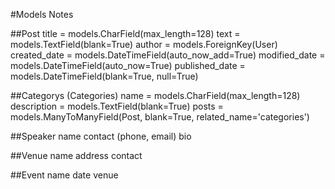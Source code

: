 #Models Notes

##Post
    title = models.CharField(max_length=128)
    text = models.TextField(blank=True)
    author = models.ForeignKey(User)
    created_date = models.DateTimeField(auto_now_add=True)
    modified_date = models.DateTimeField(auto_now=True)
    published_date = models.DateTimeField(blank=True, null=True)

##Categorys (Categories)
    name = models.CharField(max_length=128)
    description = models.TextField(blank=True)
    posts = models.ManyToManyField(Post, blank=True,
                                   related_name='categories')


##Speaker
    name
    contact (phone, email)
    bio

##Venue
    name
    address
    contact

##Event
    name
    date
    venue